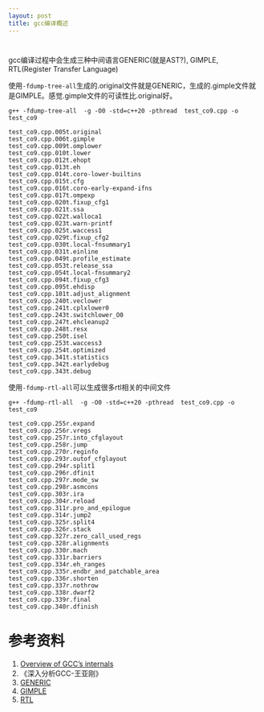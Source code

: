 ```yaml
---
layout: post
title: gcc编译概述
---
```


# 
gcc编译过程中会生成三种中间语言GENERIC(就是AST?), GIMPLE, RTL(Register Transfer Language)

使用`-fdump-tree-all`生成的.original文件就是GENERIC，生成的.gimple文件就是GIMPLE。感觉.gimple文件的可读性比.original好。
```
g++ -fdump-tree-all  -g -O0 -std=c++20 -pthread  test_co9.cpp -o  test_co9

test_co9.cpp.005t.original
test_co9.cpp.006t.gimple
test_co9.cpp.009t.omplower
test_co9.cpp.010t.lower
test_co9.cpp.012t.ehopt
test_co9.cpp.013t.eh
test_co9.cpp.014t.coro-lower-builtins
test_co9.cpp.015t.cfg
test_co9.cpp.016t.coro-early-expand-ifns
test_co9.cpp.017t.ompexp
test_co9.cpp.020t.fixup_cfg1
test_co9.cpp.021t.ssa
test_co9.cpp.022t.walloca1
test_co9.cpp.023t.warn-printf
test_co9.cpp.025t.waccess1
test_co9.cpp.029t.fixup_cfg2
test_co9.cpp.030t.local-fnsummary1
test_co9.cpp.031t.einline
test_co9.cpp.049t.profile_estimate
test_co9.cpp.053t.release_ssa
test_co9.cpp.054t.local-fnsummary2
test_co9.cpp.094t.fixup_cfg3
test_co9.cpp.095t.ehdisp
test_co9.cpp.101t.adjust_alignment
test_co9.cpp.240t.veclower
test_co9.cpp.241t.cplxlower0
test_co9.cpp.243t.switchlower_O0
test_co9.cpp.247t.ehcleanup2
test_co9.cpp.248t.resx
test_co9.cpp.250t.isel
test_co9.cpp.253t.waccess3
test_co9.cpp.254t.optimized
test_co9.cpp.341t.statistics
test_co9.cpp.342t.earlydebug
test_co9.cpp.343t.debug
```

使用`-fdump-rtl-all`可以生成很多rtl相关的中间文件
```
g++ -fdump-rtl-all  -g -O0 -std=c++20 -pthread  test_co9.cpp -o  test_co9

test_co9.cpp.255r.expand
test_co9.cpp.256r.vregs
test_co9.cpp.257r.into_cfglayout
test_co9.cpp.258r.jump
test_co9.cpp.270r.reginfo
test_co9.cpp.293r.outof_cfglayout
test_co9.cpp.294r.split1
test_co9.cpp.296r.dfinit
test_co9.cpp.297r.mode_sw
test_co9.cpp.298r.asmcons
test_co9.cpp.303r.ira
test_co9.cpp.304r.reload
test_co9.cpp.311r.pro_and_epilogue
test_co9.cpp.314r.jump2
test_co9.cpp.325r.split4
test_co9.cpp.326r.stack
test_co9.cpp.327r.zero_call_used_regs
test_co9.cpp.328r.alignments
test_co9.cpp.330r.mach
test_co9.cpp.331r.barriers
test_co9.cpp.334r.eh_ranges
test_co9.cpp.335r.endbr_and_patchable_area
test_co9.cpp.336r.shorten
test_co9.cpp.337r.nothrow
test_co9.cpp.338r.dwarf2
test_co9.cpp.339r.final
test_co9.cpp.340r.dfinish
```

# 参考资料

1. [Overview of GCC’s internals](https://gcc-python-plugin.readthedocs.io/en/latest/gcc-overview.html)
2. 《深入分析GCC-王亚刚》
3. [GENERIC](https://gcc.gnu.org/onlinedocs/gccint/GENERIC.html)
4. [GIMPLE](https://gcc.gnu.org/onlinedocs/gccint/GIMPLE.html)
5. [RTL](https://gcc.gnu.org/onlinedocs/gccint/RTL.html)



